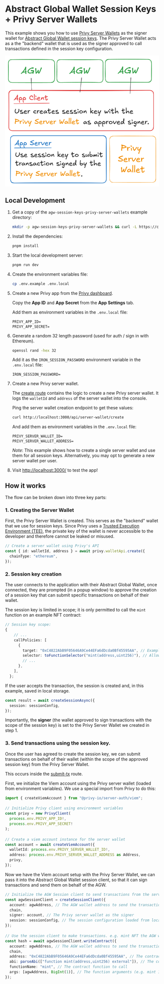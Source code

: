# Abstract Global Wallet Session Keys + Privy Server Wallets

This example shows you how to use [Privy Server Wallets](https://docs.privy.io/guide/server-wallets/)
as the signer wallet for [Abstract Global Wallet session keys](https://docs.abs.xyz/abstract-global-wallet/agw-client/session-keys/overview).
The Privy Server Wallet acts as a the "backend" wallet that is used as the signer approved to call transactions defined in the session key configuration.

![diagram](./public/diagram.png)

## Local Development

1. Get a copy of the `agw-session-keys-privy-server-wallets` example directory:

   ```bash
   mkdir -p agw-session-keys-privy-server-wallets && curl -L https://codeload.github.com/Abstract-Foundation/examples/tar.gz/main | tar -xz --strip=2 -C agw-session-keys-privy-server-wallets examples-main/agw-session-keys-privy-server-wallets && cd agw-session-keys-privy-server-wallets
   ```

2. Install the dependencies:

   ```bash
   pnpm install
   ```

3. Start the local development server:

   ```bash
   pnpm run dev
   ```

4. Create the environment variables file:

   ```bash
   cp .env.example .env.local
   ```

5. Create a new Privy app from the [Privy dashboard](https://dashboard.privy.io/).

   Copy the **App ID** and **App Secret** from the **App Settings** tab.

   Add them as environment variables in the `.env.local` file:

   ```
   PRIVY_APP_ID=
   PRIVY_APP_SECRET=
   ```

6. Generate a random 32 length password (used for auth / sign in with Ethereum).

   ```bash
   openssl rand -hex 32
   ```

   Add it as the `IRON_SESSION_PASSWORD` environment variable in the `.env.local` file:

   ```
   IRON_SESSION_PASSWORD=
   ```

7. Create a new Privy server wallet.

   The [create route](./src/app/api/server-wallet/create/route.ts) contains the logic to create a new Privy server wallet. It logs the `walletId` and `address` of the server wallet into the console.

   Ping the server wallet creation endpoint to get these values:

   ```bash
   curl http://localhost:3000/api/server-wallet/create
   ```

   And add them as environment variables in the `.env.local` file:

   ```
   PRIVY_SERVER_WALLET_ID=
   PRIVY_SERVER_WALLET_ADDRESS=
   ```

   _Note_: This example shows how to create a single server wallet and use them for all session keys. Alternatively, you may opt to generate a new server wallet per user.

8. Visit [http://localhost:3000/](http://localhost:3000/) to test the app!

## How it works

The flow can be broken down into three key parts:

### 1. Creating the Server Wallet

First, the Privy Server Wallet is created. This serves as the "backend" wallet that we use for session keys. Since Privy uses a [Trusted Execution Environment (TEE)](https://docs.privy.io/guide/server-wallets/architecture#secure-enclaves), the private key of the wallet is never accessible to the developer and therefore cannot be leaked or misused.

```typescript
// Create a server wallet using Privy's API
const { id: walletId, address } = await privy.walletApi.create({
  chainType: "ethereum",
});
```

### 2. Session key creation

The user connects to the application with their Abstract Global Wallet, once connected, they are prompted (in a popup window) to approve the creation of a session key that can submit specific transactions on behalf of their wallet.

The session key is limited in scope; it is only permitted to call the `mint` function on an example NFT contract:

```typescript
// Session key scope:
{
    // ...
    callPolicies: [
      {
        target: "0xC4822AbB9F05646A9Ce44EFa6dDcda0Bf45595AA", // Example NFT Contract
        selector: toFunctionSelector("mint(address,uint256)"), // Allowed function (mint)
        // ...
      },
    ],
  };
```

If the user accepts the transaction, the session is created and, in this example, saved in local storage.

```typescript
const result = await createSessionAsync({
  session: sessionConfig,
});
```

Importantly, the **signer** (the wallet approved to sign transactions with the scope of the session key) is set to the Privy Server Wallet we created in step 1.

### 3. Send transactions using the session key.

Once the user has agreed to create the session key, we can submit transactions on behalf of their wallet (within the scope of the approved session key) from the Privy Server Wallet.

This occurs inside the [submit-tx](./src/app/api/server-wallet/submit-tx/route.ts) route.

First, we initialize the Viem account using the Privy server wallet (loaded from environment variables). We use a special import from Privy to do this:

```typescript
import { createViemAccount } from "@privy-io/server-auth/viem";

// Initialize Privy client using environment variables
const privy = new PrivyClient(
  process.env.PRIVY_APP_ID!,
  process.env.PRIVY_APP_SECRET!
);

// Create a viem account instance for the server wallet
const account = await createViemAccount({
  walletId: process.env.PRIVY_SERVER_WALLET_ID!,
  address: process.env.PRIVY_SERVER_WALLET_ADDRESS as Address,
  privy,
});
```

Now we have the Viem account setup with the Privy Server Wallet, we can pass it into the Abstract Global Wallet session client, so that it can sign transactions and send them on behalf of the AGW.

```typescript
// Initialize the AGW Session client to send transactions from the server wallet using the session key
const agwSessionClient = createSessionClient({
  account: agwAddress, // The AGW wallet address to send the transaction from
  chain,
  signer: account, // The Privy server wallet as the signer
  session: sessionConfig, // The session configuration loaded from local storage
});

// Use the session client to make transactions. e.g. mint NFT the AGW wallet address
const hash = await agwSessionClient.writeContract({
  account: agwAddress, // The AGW wallet address to send the transaction from
  chain,
  address: "0xC4822AbB9F05646A9Ce44EFa6dDcda0Bf45595AA", // The contract address to send the transaction to
  abi: parseAbi(["function mint(address,uint256) external"]), // The contract ABI
  functionName: "mint", // The contract function to call
  args: [agwAddress, BigInt(1)], // The function arguments (e.g. mint 1 NFT to the AGW wallet address)
});
```
